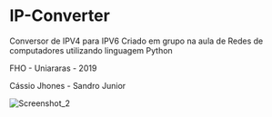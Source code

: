 # IP-Converter
Conversor de IPV4 para IPV6
Criado em grupo na aula de Redes de computadores utilizando linguagem Python

FHO - Uniararas - 2019

Cássio Jhones - Sandro Junior

![Screenshot_2](https://user-images.githubusercontent.com/56178855/76355212-a0f15680-62f2-11ea-9170-8f99f1ea6bbc.jpg)
